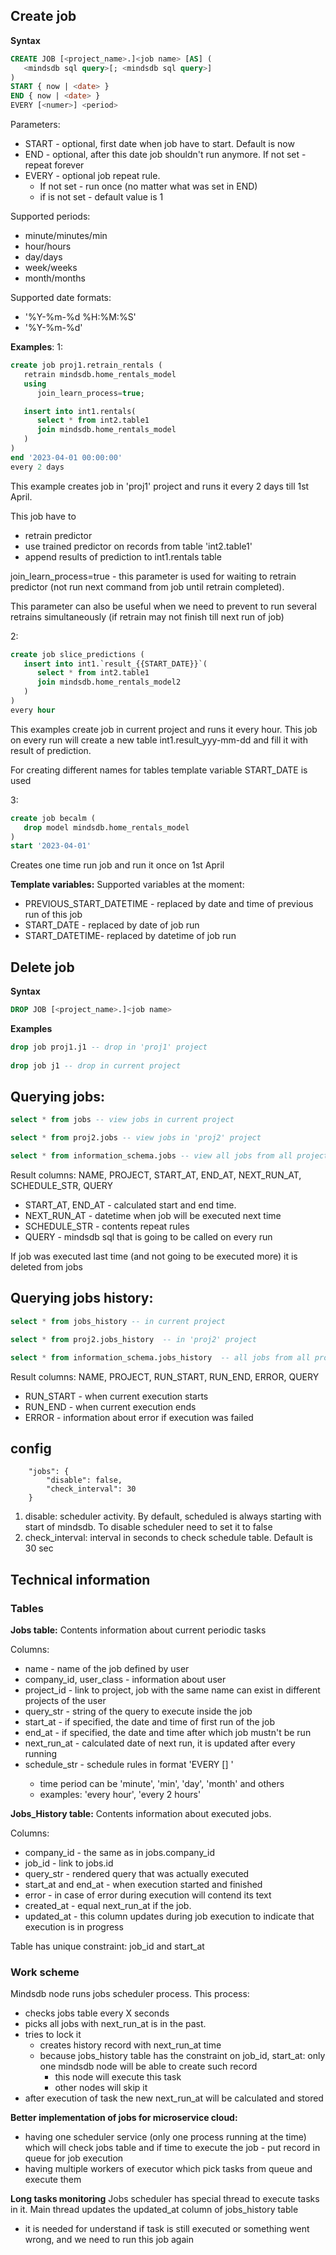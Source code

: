 
## Create job

**Syntax**
```sql
CREATE JOB [<project_name>.]<job name> [AS] (
   <mindsdb sql query>[; <mindsdb sql query>]
)
START { now | <date> }
END { now | <date> }
EVERY [<numer>] <period> 
```
Parameters:
- START - optional, first date when job have to start. Default is now
- END - optional, after this date job shouldn't run anymore. If not set - repeat forever
- EVERY - optional job repeat rule.
  - If not set - run once (no matter what was set in END)
  - if <number> is not set - default value is 1 

Supported periods:
- minute/minutes/min
- hour/hours
- day/days
- week/weeks
- month/months

Supported date formats:
- '%Y-%m-%d %H:%M:%S'
- '%Y-%m-%d'

**Examples**:
1:
```sql
create job proj1.retrain_rentals (
   retrain mindsdb.home_rentals_model
   using
      join_learn_process=true;

   insert into int1.rentals(
      select * from int2.table1
      join mindsdb.home_rentals_model
   )
) 
end '2023-04-01 00:00:00'
every 2 days
```

This example creates job in 'proj1' project and runs it every 2 days till 1st April. 

This job have to
- retrain predictor 
- use trained predictor on records from table 'int2.table1'
- append results of prediction to int1.rentals table

join_learn_process=true - this parameter is used for waiting to retrain predictor
(not run next command from job until retrain completed). 

This parameter can also be useful when we need to prevent to run several retrains simultaneously
(if retrain may not finish till next run of job) 

2:
```sql
create job slice_predictions (
   insert into int1.`result_{{START_DATE}}`(
      select * from int2.table1
      join mindsdb.home_rentals_model2
   )
)
every hour
```
This examples create job in current project and runs it every hour. 
This job on every run will create a new table int1.result_yyy-mm-dd
and fill it with result of prediction.

For creating different names for tables template variable START_DATE is used 

3: 
```sql
create job becalm (
   drop model mindsdb.home_rentals_model
) 
start '2023-04-01'
```
Creates one time run job and run it once on 1st April

**Template variables:**
Supported variables at the moment: 
- PREVIOUS_START_DATETIME - replaced by date and time of previous run of this job 
- START_DATE - replaced by date of job run
- START_DATETIME- replaced by datetime of job run

## Delete job

**Syntax**
```sql
DROP JOB [<project_name>.]<job name>
```
**Examples**
```sql
drop job proj1.j1 -- drop in 'proj1' project
 
drop job j1 -- drop in current project
```

## Querying jobs:

```sql
select * from jobs -- view jobs in current project

select * from proj2.jobs -- view jobs in 'proj2' project 

select * from information_schema.jobs -- view all jobs from all projects 
```

Result columns: NAME, PROJECT, START_AT, END_AT, NEXT_RUN_AT, SCHEDULE_STR, QUERY
- START_AT, END_AT - calculated start and end time.
- NEXT_RUN_AT - datetime when job will be executed next time 
- SCHEDULE_STR - contents repeat rules
- QUERY - mindsdb sql that is going to be called on every run

If job was executed last time (and not going to be executed more) it is deleted from jobs 

## Querying jobs history:

```sql
select * from jobs_history -- in current project

select * from proj2.jobs_history  -- in 'proj2' project 

select * from information_schema.jobs_history  -- all jobs from all projects 
```

Result columns: NAME, PROJECT, RUN_START, RUN_END, ERROR, QUERY
- RUN_START - when current execution starts
- RUN_END - when current execution ends
- ERROR - information about error if execution was failed  

## config

```
    "jobs": {
        "disable": false,
        "check_interval": 30
    }
```

1. disable: scheduler activity. By default, scheduled is always starting with start of mindsdb. 
To disable scheduler need to set it to false
2. check_interval: interval in seconds to check schedule table. Default is 30 sec 

## Technical information

### Tables

**Jobs table:**
Contents information about current periodic tasks

Columns:
- name - name of the job defined by user
- company_id, user_class - information about user
- project_id - link to project, job with the same name can exist in different projects of the user
- query_str - string of the query to execute inside the job
- start_at - if specified, the date and time of first run of the job 
- end_at - if specified, the date and time after which job mustn't be run
- next_run_at - calculated date of next run, it is updated after every running
- schedule_str - schedule rules in format 'EVERY [<number>] <time period>'
  - time period can be 'minute', 'min', 'day', 'month' and others
  - examples: 'every hour', 'every 2 hours'

**Jobs_History table:**
Contents information about executed jobs. 

Columns:
- company_id - the same as in jobs.company_id
- job_id - link to jobs.id
- query_str - rendered query that was actually executed
- start_at and end_at - when execution started and finished
- error - in case of error during execution will contend its text
- created_at - equal next_run_at if the job.
- updated_at - this column updates during job execution to indicate that execution is in progress

Table has unique constraint: job_id and start_at 

### Work scheme

Mindsdb node runs jobs scheduler process.
This process:
- checks jobs table every X seconds
- picks all jobs with next_run_at is in the past.
- tries to lock it
  - creates history record with next_run_at time
  - because jobs_history table has the constraint on job_id, start_at: only one mindsdb node will be able to create such record
    - this node will execute this task  
    - other nodes will skip it
- after execution of task the new next_run_at will be calculated and stored

**Better implementation of jobs for microservice cloud:**
- having one scheduler service (only one process running at the time) which will check jobs table and if time to execute the job - put record in queue for job execution
- having multiple workers of executor which pick tasks from queue and execute them

**Long tasks monitoring**
Jobs scheduler has special thread to execute tasks in it. Main thread updates the updated_at column of jobs_history table
- it is needed for understand if task is still executed or something went wrong, and we need to run this job again



